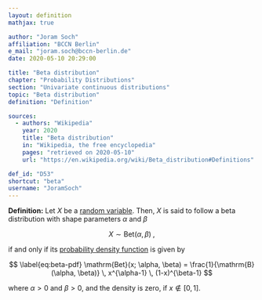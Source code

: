 ```yaml
---
layout: definition
mathjax: true

author: "Joram Soch"
affiliation: "BCCN Berlin"
e_mail: "joram.soch@bccn-berlin.de"
date: 2020-05-10 20:29:00

title: "Beta distribution"
chapter: "Probability Distributions"
section: "Univariate continuous distributions"
topic: "Beta distribution"
definition: "Definition"

sources:
  - authors: "Wikipedia"
    year: 2020
    title: "Beta distribution"
    in: "Wikipedia, the free encyclopedia"
    pages: "retrieved on 2020-05-10"
    url: "https://en.wikipedia.org/wiki/Beta_distribution#Definitions"

def_id: "D53"
shortcut: "beta"
username: "JoramSoch"
---
```



**Definition:** Let $X$ be a [random variable](/D/rvar). Then, $X$ is said to follow a beta distribution with shape parameters $\alpha$ and $\beta$

$$ \label{eq:beta}
X \sim \mathrm{Bet}(\alpha, \beta) \; ,
$$

if and only if its [probability density function](/D/pdf) is given by

$$ \label{eq:beta-pdf}
\mathrm{Bet}(x; \alpha, \beta) = \frac{1}{\mathrm{B}(\alpha, \beta)} \, x^{\alpha-1} \, (1-x)^{\beta-1}
$$

where $\alpha > 0$ and $\beta > 0$, and the density is zero, if $x \notin [0,1]$.